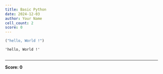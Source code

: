 ```yaml
---
title: Basic Python
date: 2024-12-03
author: Your Name
cell_count: 2
score: 0
---
```


```python
("hello, World !")
```




    'hello, World !'




```python

```


---
**Score: 0**
